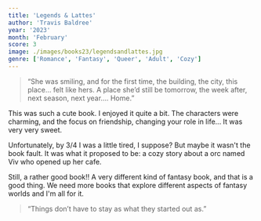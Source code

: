 ```yaml
---
title: 'Legends & Lattes'
author: 'Travis Baldree'
year: '2023'
month: 'February'
score: 3
image: ./images/books23/legendsandlattes.jpg
genre: ['Romance', 'Fantasy', 'Queer', 'Adult', 'Cozy']
---
```


> “She was smiling, and for the first time, the building, the city, this place… felt like hers. A place she’d still be tomorrow, the week after, next season, next year…. Home.”

This was such a cute book. I enjoyed it quite a bit. The characters were charming, and the focus on friendship, changing your role in life... It was very very sweet.

Unfortunately, by 3/4 I was a little tired, I suppose? But maybe it wasn't the book fault. It was what it proposed to be: a cozy story about a orc named Viv who opened up her cafe.

Still, a rather good book!! A very different kind of fantasy book, and that is a good thing. We need more books that explore different aspects of fantasy worlds and I'm all for it.

> “Things don’t have to stay as what they started out as.”
